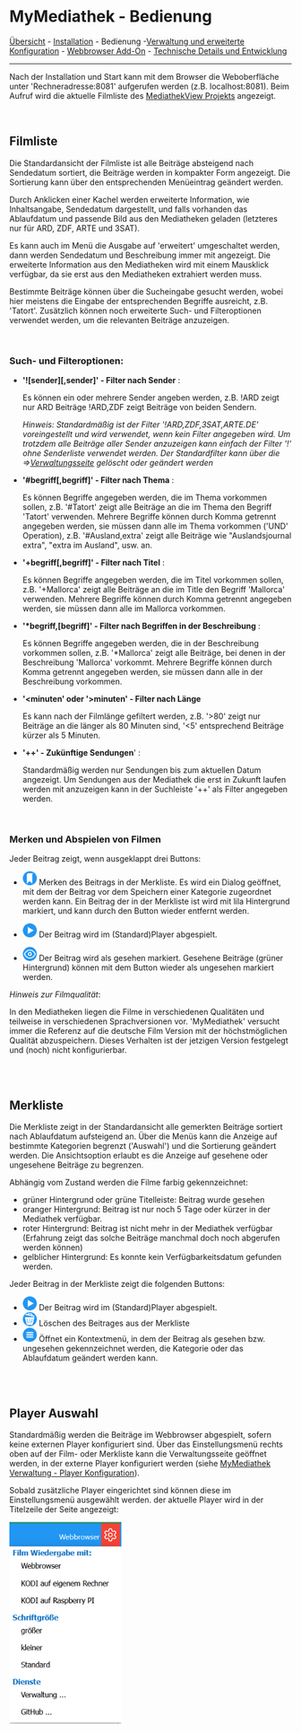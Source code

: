 ﻿# MyMediathek - Bedienung #
[Übersicht](../README.MD) - [Installation](../docs/install.md) - Bedienung -[Verwaltung und erweiterte Konfiguration](../docs/config.md) - [Webbrowser Add-On](../docs/addon.md) - [Technische Details und Entwicklung](../docs/develop.md)
***

Nach der Installation und Start kann mit dem Browser die Weboberfläche unter 'Rechneradresse:8081' aufgerufen werden (z.B. localhost:8081). Beim Aufruf wird die aktuelle Filmliste des [MediathekView Projekts](https://mediathekview.de/) angezeigt.

<br>

## Filmliste ##
Die Standardansicht der Filmliste ist alle Beiträge absteigend nach Sendedatum sortiert, die Beiträge werden in kompakter Form angezeigt. Die Sortierung kann über den entsprechenden Menüeintrag geändert werden.

Durch Anklicken einer Kachel werden erweiterte Information, wie Inhaltsangabe, Sendedatum dargestellt, und falls vorhanden das Ablaufdatum und passende Bild aus den Mediatheken geladen (letzteres nur für ARD, ZDF, ARTE und 3SAT). 

Es kann auch im Menü die Ausgabe auf 'erweitert' umgeschaltet werden, dann werden Sendedatum und Beschreibung immer mit angezeigt. Die erweiterte Information aus den Mediatheken wird  mit einem Mausklick verfügbar, da sie erst aus den Mediatheken extrahiert werden muss.   

Bestimmte Beiträge können über die Sucheingabe gesucht werden, wobei hier meistens die Eingabe der entsprechenden Begriffe ausreicht, z.B. 'Tatort'. Zusätzlich können noch erweiterte Such- und Filteroptionen verwendet werden, um die relevanten Beiträge anzuzeigen.


<br>

### Such- und Filteroptionen: ###

- **'![sender][,sender]' - Filter nach Sender** : 

   Es können ein oder mehrere Sender angeben werden, z.B. !ARD zeigt nur ARD Beiträge !ARD,ZDF zeigt Beiträge von beiden Sendern.

   *Hinweis: Standardmäßig ist der Filter '!ARD,ZDF,3SAT,ARTE.DE' voreingestellt und wird verwendet, wenn kein Filter angegeben wird. Um trotzdem alle Beiträge aller Sender anzuzeigen kann einfach der Filter '!' ohne Senderliste verwendet werden. Der Standardfilter kann über die =>[Verwaltungsseite](#verwaltung) gelöscht oder geändert werden*

- **'#begriff[,begriff]' - Filter nach Thema** :

  Es können Begriffe angegeben werden, die im Thema vorkommen sollen, z.B. '#Tatort' zeigt alle Beiträge an die im Thema den Begriff 'Tatort' verwenden. Mehrere Begriffe können durch Komma getrennt angegeben werden, sie müssen dann alle im Thema vorkommen ('UND' Operation), z.B. '#Ausland,extra' zeigt alle Beiträge wie "Auslandsjournal extra", "extra im Ausland", usw. an.

- **'+begriff[,begriff]' - Filter nach Titel** :

  Es können Begriffe angegeben werden, die im Titel vorkommen sollen, z.B. '+Mallorca' zeigt alle Beiträge an die im Title den Begriff 'Mallorca' verwenden. Mehrere Begriffe können durch Komma getrennt angegeben werden, sie müssen dann alle im Mallorca vorkommen.

- **'\*begriff,[begriff]' - Filter nach Begriffen in der Beschreibung** :

  Es können Begriffe angegeben werden, die in der Beschreibung vorkommen sollen, z.B. '*Mallorca' zeigt alle Beiträge, bei denen in der Beschreibung 'Mallorca' vorkommt. Mehrere Begriffe können durch Komma getrennt angegeben werden, sie müssen dann alle in der Beschreibung vorkommen.

- **'\<minuten' oder '\>minuten' - Filter nach Länge** 

  Es kann nach der Filmlänge gefiltert werden, z.B. '>80' zeigt nur Beiträge an die länger als 80 Minuten sind, '<5' entsprechend Beiträge kürzer als 5 Minuten.

- **'++' - Zukünftige Sendungen**' :

  Standardmäßig werden nur Sendungen bis zum aktuellen Datum angezeigt. Um Sendungen aus der Mediathek die erst in Zukunft laufen werden mit anzuzeigen kann in der Suchleiste '++' als Filter angegeben werden.

<br>

### Merken und Abspielen von Filmen ###

Jeder Beitrag zeigt, wenn ausgeklappt drei Buttons:

- <img src="images/bookmark.svg" alt="drawing" width="25"/> Merken des Beitrags in der Merkliste. Es wird ein Dialog geöffnet, mit dem der Beitrag vor dem Speichern einer Kategorie zugeordnet werden kann. Ein Beitrag der in der Merkliste ist wird mit lila Hintergrund markiert, und kann durch den Button wieder entfernt werden.

- <img src="images/play.svg" alt="drawing" width="25"/> Der Beitrag wird im (Standard)Player abgespielt.

- <img src="images/eye.svg" alt="drawing" width="25"/> Der Beitrag wird als gesehen markiert. Gesehene Beiträge (grüner Hintergrund) können mit dem Button wieder als ungesehen markiert werden.

*Hinweis zur Filmqualität*:

In den Mediatheken liegen die Filme in verschiedenen Qualitäten und teilweise in verschiedenen Sprachversionen vor. 'MyMediathek' versucht immer die Referenz auf die deutsche Film Version mit der höchstmöglichen Qualität abzuspeichern. Dieses Verhalten ist der jetzigen Version festgelegt und (noch) nicht konfigurierbar.

<br><br>

## Merkliste ##

Die Merkliste zeigt in der Standardansicht alle gemerkten Beiträge sortiert nach Ablaufdatum aufsteigend an. Über die Menüs kann die Anzeige auf bestimmte Kategorien begrenzt ('Auswahl') und die Sortierung geändert werden. Die Ansichtsoption erlaubt es die Anzeige auf gesehene oder ungesehene Beiträge zu begrenzen.

Abhängig vom Zustand werden die Filme farbig gekennzeichnet:

- grüner Hintergrund oder grüne Titelleiste: Beitrag wurde gesehen
- oranger Hintergrund: Beitrag ist nur noch 5 Tage oder kürzer in der Mediathek verfügbar.
- roter Hintergrund: Beitrag ist nicht mehr in der Mediathek verfügbar (Erfahrung zeigt das solche Beiträge manchmal doch noch abgerufen werden können)
- gelblicher Hintergrund: Es konnte kein Verfügbarkeitsdatum gefunden werden.

Jeder Beitrag in der Merkliste zeigt die folgenden Buttons:
- <img src="images/play.svg" alt="play" width="25"/> Der Beitrag wird im (Standard)Player abgespielt.
- <img src="images/delete.svg" alt="delete" width="25"/> Löschen des Beitrages aus der Merkliste
- <img src="images/menu.svg" alt="drawing" width="25"/> Öffnet ein Kontextmenü, in dem der Beitrag als gesehen bzw. ungesehen gekennzeichnet werden, die Kategorie oder das Ablaufdatum geändert werden kann.


<br><br>

## Player Auswahl ##

Standardmäßig werden die Beiträge im Webbrowser abgespielt, sofern keine externen Player konfiguriert sind. Über das Einstellungsmenü rechts oben auf der Film- oder Merkliste kann die Verwaltungsseite geöffnet werden, in der externe Player konfiguriert werden (siehe [MyMediathek Verwaltung - Player Konfiguration](../docs/config.md#playerconfig)).

Sobald zusätzliche Player eingerichtet sind können diese im Einstellungsmenü ausgewählt werden. der aktuelle Player wird in der Titelzeile der Seite angezeigt: 

<img src="images/FilmlistMenue.png" alt="drawing" width="200"/>
